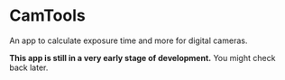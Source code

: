 # CamTools
An app to calculate exposure time and more for digital cameras.

**This app is still in a very early stage of development.**
You might check back later.
